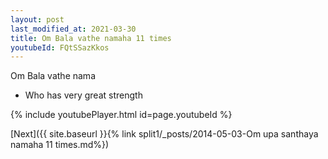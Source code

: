 ```yaml
---
layout: post
last_modified_at: 2021-03-30
title: Om Bala vathe namaha 11 times
youtubeId: FQtSSazKkos
---
```

 
 
Om Bala vathe nama 
 
 -  Who has very great strength 
 
  
 
  
 
 
 
 
 
 


{% include youtubePlayer.html id=page.youtubeId %}
 
[Next]({{ site.baseurl }}{% link  split1/_posts/2014-05-03-Om upa santhaya namaha 11 times.md%})
 
